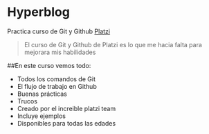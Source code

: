 # Hyperblog
Practica curso de Git y Github [Platzi](https://platzi.com)
> El curso  de Git y Github de Platzi es lo que me hacia falta para mejorara mis habilidades

##En este curso vemos todo:
* Todos los comandos de Git
* El flujo de trabajo en Github
* Buenas prácticas
* Trucos
* Creado por el increible platzi team
* Incluye ejemplos
* Disponibles para todas las edades
